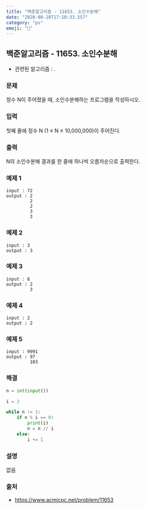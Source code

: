 ```yaml
---
title: "백준알고리즘 - 11653. 소인수분해"
date: "2020-08-28T17:10:33.557"
category: "ps"
emoji: "🌄"
---
```


## 백준알고리즘 - 11653. 소인수분해

- 관련된 알고리즘 : .

### 문제

정수 N이 주어졌을 때, 소인수분해하는 프로그램을 작성하시오.

### 입력

첫째 줄에 정수 N (1 ≤ N ≤ 10,000,000)이 주어진다.

### 출력

N의 소인수분해 결과를 한 줄에 하나씩 오름차순으로 출력한다.

### 예제 1

```
input : 72
output : 2
         2
         2
         3
         3
```

### 예제 2

```
input : 3
output : 3
```

### 예제 3

```
input : 6
output : 2
         3
```

### 예제 4

```
input : 2
output : 2
```

### 예제 5

```
input : 9991
output : 97
         103
```

### 해결

```python
n = int(input())

i = 2

while n != 1:
    if n % i == 0:
        print(i)
        n = n // i
    else:
        i += 1

```

### 설명

없음

### 출처

- https://www.acmicpc.net/problem/11653

